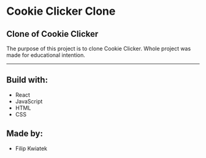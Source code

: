 # Cookie Clicker Clone

## Clone of Cookie Clicker

The purpose of this project is to clone Cookie Clicker. Whole project was made for educational intention. 

***

## Build with:

- React
- JavaScript
- HTML
- CSS

## Made by:

- Filip Kwiatek
